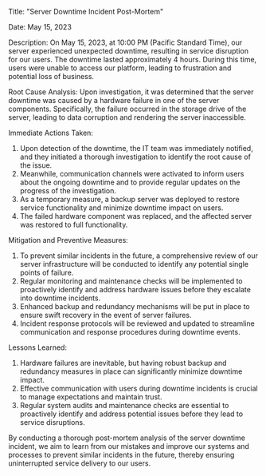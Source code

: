 Title: "Server Downtime Incident Post-Mortem"

Date: May 15, 2023

Description:
On May 15, 2023, at 10:00 PM (Pacific Standard Time), our server experienced unexpected downtime, resulting in service disruption for our users. The downtime lasted approximately 4 hours. During this time, users were unable to access our platform, leading to frustration and potential loss of business.

Root Cause Analysis:
Upon investigation, it was determined that the server downtime was caused by a hardware failure in one of the server components. Specifically, the failure occurred in the storage drive of the server, leading to data corruption and rendering the server inaccessible.

Immediate Actions Taken:
1. Upon detection of the downtime, the IT team was immediately notified, and they initiated a thorough investigation to identify the root cause of the issue.
2. Meanwhile, communication channels were activated to inform users about the ongoing downtime and to provide regular updates on the progress of the investigation.
3. As a temporary measure, a backup server was deployed to restore service functionality and minimize downtime impact on users.
4. The failed hardware component was replaced, and the affected server was restored to full functionality.

Mitigation and Preventive Measures:
1. To prevent similar incidents in the future, a comprehensive review of our server infrastructure will be conducted to identify any potential single points of failure.
2. Regular monitoring and maintenance checks will be implemented to proactively identify and address hardware issues before they escalate into downtime incidents.
3. Enhanced backup and redundancy mechanisms will be put in place to ensure swift recovery in the event of server failures.
4. Incident response protocols will be reviewed and updated to streamline communication and response procedures during downtime events.

Lessons Learned:
1. Hardware failures are inevitable, but having robust backup and redundancy measures in place can significantly minimize downtime impact.
2. Effective communication with users during downtime incidents is crucial to manage expectations and maintain trust.
3. Regular system audits and maintenance checks are essential to proactively identify and address potential issues before they lead to service disruptions.

By conducting a thorough post-mortem analysis of the server downtime incident, we aim to learn from our mistakes and improve our systems and processes to prevent similar incidents in the future, thereby ensuring uninterrupted service delivery to our users.
